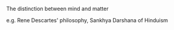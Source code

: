 The distinction between mind and matter

e.g. Rene Descartes' philosophy, Sankhya Darshana of Hinduism